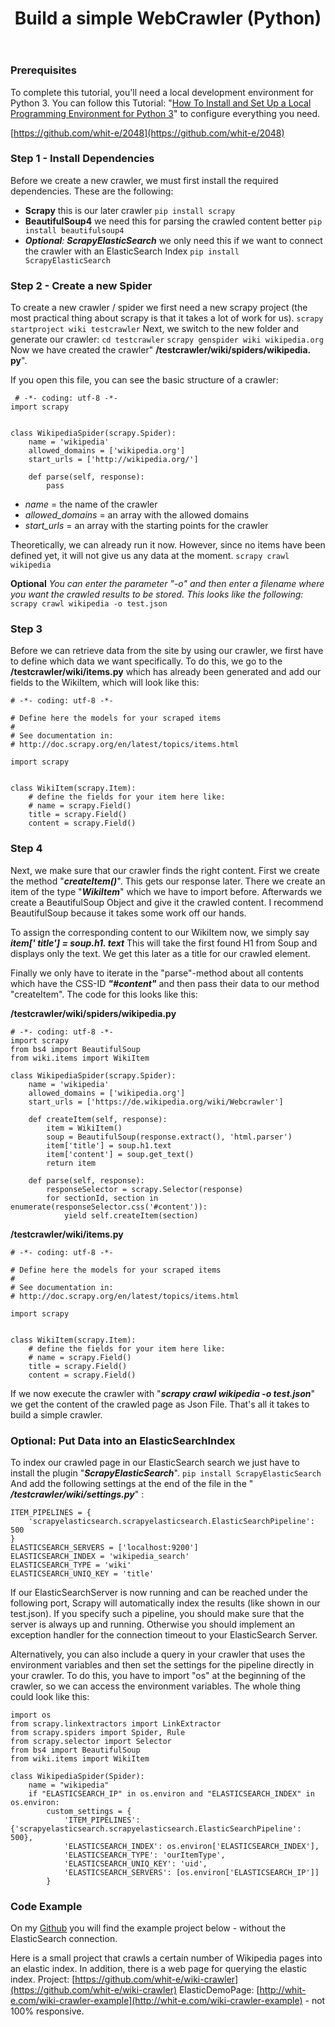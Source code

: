 ﻿---
title: "Build a simple WebCrawler (Python)"
categories:
  - development
tags:
  - development
  - python
---

### Prerequisites
To complete this tutorial, you'll need a local development environment for Python 3. You can follow this Tutorial: "[How To Install and Set Up a Local Programming Environment for Python 3](https://www.digitalocean.com/community/tutorial_series/how-to-install-and-set-up-a-local-programming-environment-for-python-3)" to configure everything you need.

[https://github.com/whit-e/2048](https://github.com/whit-e/2048)

### Step 1 - Install Dependencies
Before we create a new crawler, we must first install the required dependencies. These are the following:
- **Scrapy**
this is our later crawler
```pip install scrapy```
- **BeautifulSoup4**
we need this for parsing the crawled content better
```pip install beautifulsoup4```
- ****Optional***: ***ScrapyElasticSearch**** 
we only need this if we want to connect the crawler with an ElasticSearch Index
```pip install ScrapyElasticSearch```

### Step 2 - Create a new Spider
To create a new crawler / spider we first need a new scrapy project (the most practical thing about scrapy is that it takes a lot of work for us).
```scrapy startproject wiki testcrawler```
Next, we switch to the new folder and generate our crawler:
``` cd testcrawler ```
``` scrapy genspider wiki wikipedia.org ```
Now we have created the crawler" **/testcrawler/wiki/spiders/wikipedia. py**".

If you open this file, you can see the basic structure of a crawler:

     # -*- coding: utf-8 -*-
    import scrapy
    
    
    class WikipediaSpider(scrapy.Spider):
        name = 'wikipedia'
        allowed_domains = ['wikipedia.org']
        start_urls = ['http://wikipedia.org/']
    
        def parse(self, response):
            pass

 - *name* = the name of the crawler
 - *allowed_domains* = an array with the allowed domains
 - *start_urls* = an array with the starting points for the crawler

Theoretically, we can already run it now. However, since no items have been defined yet, it will not give us any data at the moment.
```scrapy crawl wikipedia```

**Optional** *You can enter the parameter "-o" and then enter a filename where you want the crawled results to be stored. This looks like the following:* 
```scrapy crawl wikipedia -o test.json``` 

### Step 3 
Before we can retrieve data from the site by using our crawler, we first have to define which data we want specifically. To do this, we go to the **/testcrawler/wiki/items.py** which has already been generated and add our fields to the WikiItem, which will look like this:

    # -*- coding: utf-8 -*-
    
    # Define here the models for your scraped items
    #
    # See documentation in:
    # http://doc.scrapy.org/en/latest/topics/items.html
    
    import scrapy
    
    
    class WikiItem(scrapy.Item):
        # define the fields for your item here like:
        # name = scrapy.Field()
        title = scrapy.Field()
        content = scrapy.Field()
        

### Step 4
Next, we make sure that our crawler finds the right content.
First we create the method "***createItem()***". This gets our response later. There we create an item of the type "***WikiItem***" which we have to import before.
Afterwards we create a BeautifulSoup Object and give it the crawled content. 
I recommend BeautifulSoup because it takes some work off our hands.

To assign the corresponding content to our WikiItem now, we simply say ***item[' title'] = soup.h1. text***
This will take the first found H1 from Soup and displays only the text. We get this later as a title for our crawled element.

Finally we only have to iterate in the "parse"-method about all contents which have the CSS-ID ***"#content"*** and then pass their data to our method "createItem".
The code for this looks like this:

**/testcrawler/wiki/spiders/wikipedia.py**

    # -*- coding: utf-8 -*-
    import scrapy
    from bs4 import BeautifulSoup
    from wiki.items import WikiItem
    
    class WikipediaSpider(scrapy.Spider):
        name = 'wikipedia'
        allowed_domains = ['wikipedia.org']
        start_urls = ['https://de.wikipedia.org/wiki/Webcrawler']
    
        def createItem(self, response):
            item = WikiItem()
            soup = BeautifulSoup(response.extract(), 'html.parser')
            item['title'] = soup.h1.text
            item['content'] = soup.get_text()
            return item
    
        def parse(self, response):
            responseSelector = scrapy.Selector(response)
            for sectionId, section in enumerate(responseSelector.css('#content')):
                yield self.createItem(section)

**/testcrawler/wiki/items.py**

    # -*- coding: utf-8 -*-
    
    # Define here the models for your scraped items
    #
    # See documentation in:
    # http://doc.scrapy.org/en/latest/topics/items.html
    
    import scrapy
    
    
    class WikiItem(scrapy.Item):
        # define the fields for your item here like:
        # name = scrapy.Field()
        title = scrapy.Field()
        content = scrapy.Field()

If we now execute the crawler with "***scrapy crawl wikipedia -o test.json***" we get the content of the crawled page as Json File.
That's all it takes to build a simple crawler.

### Optional: Put Data into an ElasticSearchIndex
To index our crawled page in our ElasticSearch search we just have to install the plugin "***ScrapyElasticSearch***".
```pip install ScrapyElasticSearch```
And add the following settings at the end of the file in the 
" ***/testcrawler/wiki/settings.py***" :

    ITEM_PIPELINES = {
        'scrapyelasticsearch.scrapyelasticsearch.ElasticSearchPipeline': 500
    }
    ELASTICSEARCH_SERVERS = ['localhost:9200']
    ELASTICSEARCH_INDEX = 'wikipedia_search'
    ELASTICSEARCH_TYPE = 'wiki'
    ELASTICSEARCH_UNIQ_KEY = 'title'
    
If our ElasticSearchServer is now running and can be reached under the following port, Scrapy will automatically index the results (like shown in our test.json).
If you specify such a pipeline, you should make sure that the server is always up and running. Otherwise you should implement an exception handler for the connection timeout to your ElasticSearch Server.

Alternatively, you can also include a query in your crawler that uses the environment variables and then set the settings for the pipeline directly in your crawler. To do this, you have to import "os" at the beginning of the crawler, so we can access the environment variables.
The whole thing could look like this:

    import os
	from scrapy.linkextractors import LinkExtractor
	from scrapy.spiders import Spider, Rule
	from scrapy.selector import Selector
    from bs4 import BeautifulSoup
    from wiki.items import WikiItem
    
    class WikipediaSpider(Spider):
        name = "wikipedia"
        if "ELASTICSEARCH_IP" in os.environ and "ELASTICSEARCH_INDEX" in os.environ:
            custom_settings = {
                'ITEM_PIPELINES': {'scrapyelasticsearch.scrapyelasticsearch.ElasticSearchPipeline': 500},
                'ELASTICSEARCH_INDEX': os.environ['ELASTICSEARCH_INDEX'],
                'ELASTICSEARCH_TYPE': 'ourItemType',
                'ELASTICSEARCH_UNIQ_KEY': 'uid',
                'ELASTICSEARCH_SERVERS': [os.environ['ELASTICSEARCH_IP']]
            }

### Code Example
On my [Github](https://github.com/whit-e/testcrawler) you will find the example project below - without the ElasticSearch connection.

Here is a small project that crawls a certain number of Wikipedia pages into an elastic index. In addition, there is a web page for querying the elastic index.
Project: [https://github.com/whit-e/wiki-crawler](https://github.com/whit-e/wiki-crawler)
ElasticDemoPage: [http://whit-e.com/wiki-crawler-example](http://whit-e.com/wiki-crawler-example) - not 100% responsive.
